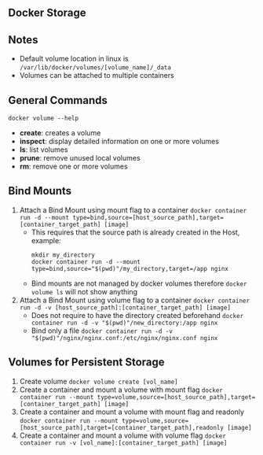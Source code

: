 ## Docker Storage

## Notes
* Default volume location in linux is ```/var/lib/docker/volumes/[volume_name]/_data```
* Volumes can be attached to multiple containers

## General Commands
```docker volume --help```
* **create**: creates a volume
* **inspect**: display detailed information on one or more volumes
* **ls**: list volumes
* **prune**: remove unused local volumes
* **rm**: remove one or more volumes

## Bind Mounts
1. Attach a Bind Mount using mount flag to a container ```docker container run -d --mount type=bind,source=[host_source_path],target=[container_target_path] [image]```
   * This requires that the source path is already created in the Host, example:
        ```
        mkdir my_directory
        docker container run -d --mount type=bind,source="$(pwd)"/my_directory,target=/app nginx
        ```
    * Bind mounts are not managed by docker volumes therefore ```docker volume ls``` will not show anything
2. Attach a Bind Mount using volume flag to a container ```docker container run -d -v [host_source_path]:[container_target_path] [image]```
   * Does not require to have the directory created beforehand ```docker container run -d -v "$(pwd)"/new_directory:/app nginx```
   * Bind only a file ```docker container run -d -v "$(pwd)"/nginx/nginx.conf:/etc/nginx/nginx.conf nginx```

## Volumes for Persistent Storage
1. Create volume ```docker volume create [vol_name]```
2. Create a container and mount a volume with mount flag ```docker container run --mount type=volume,source=[host_source_path],target=[container_target_path] [image]```
3. Create a container and mount a volume with mount flag and readonly ```docker container run --mount type=volume,source=[host_source_path],target=[container_target_path],readonly [image]```
4. Create a container and mount a volume with volume flag ```docker container run -v [vol_name]:[container_target_path] [image]```